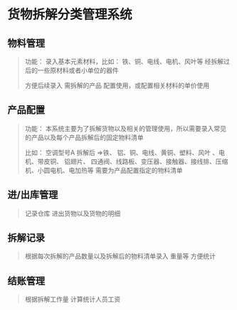 # 货物拆解分类管理系统

## 物料管理

> 功能： 录入基本元素材料，比如： 铁、铜、电线、电机、风叶等 经拆解过后的一些原材料或者小单位的器件
>
> 方便后续录入 需拆解的产品 配置使用，或配置相关材料的单价使用

## 产品配置

> 功能： 本系统主要为了拆解货物以及相关的管理使用，所以需要录入常见的产品以及每个产品拆解后的固定物料清单
>
> 比如： 空调型号A 拆解后 =>铁、 铝、铜、电线、黄铜、塑料、风叶 、电机、带皮铜、 铝翅片、 四通阀、线路板、变压器、接触器、接线排、压缩机、小圆电机、电加热等  需要为产品配置指定的物料清单

## 进/出库管理

> 记录仓库 进出货物以及货物的明细

## 拆解记录

> 根据每次拆解的产品数量以及拆解后的物料清单录入 重量等 方便统计

##  结账管理

> 根据拆解工作量 计算统计人员工资





